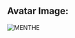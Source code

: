## Avatar Image:
![MENTHE](https://user-images.githubusercontent.com/90017825/205806438-1209afff-2b72-4b2a-b01e-6f9d35e102da.png)
